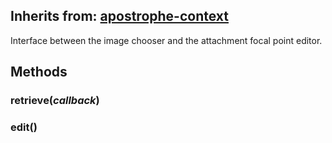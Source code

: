 ## Inherits from: [apostrophe-context](../apostrophe-utils/browser-apostrophe-context.md)
Interface between the image chooser and the attachment focal point editor.


## Methods
### retrieve(*callback*)

### edit()

